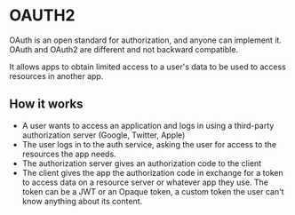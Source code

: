 # OAUTH2

OAuth is an open standard for authorization, and anyone can implement it.
OAuth and OAuth2 are different and not backward compatible.

It allows apps to obtain limited access to a user's data to be used to access resources in another app.

## How it works
- A user wants to access an application and logs in using a third-party authorization server (Google, Twitter, Apple) 
- The user logs in to the auth service, asking the user for access to the resources the app needs.
- The authorization server gives an authorization code to the client
- The client gives the app the authorization code in exchange for a token to access data on a resource server or whatever app they use. The token can be a JWT or an Opaque token, a custom token the user can't know anything about its content.